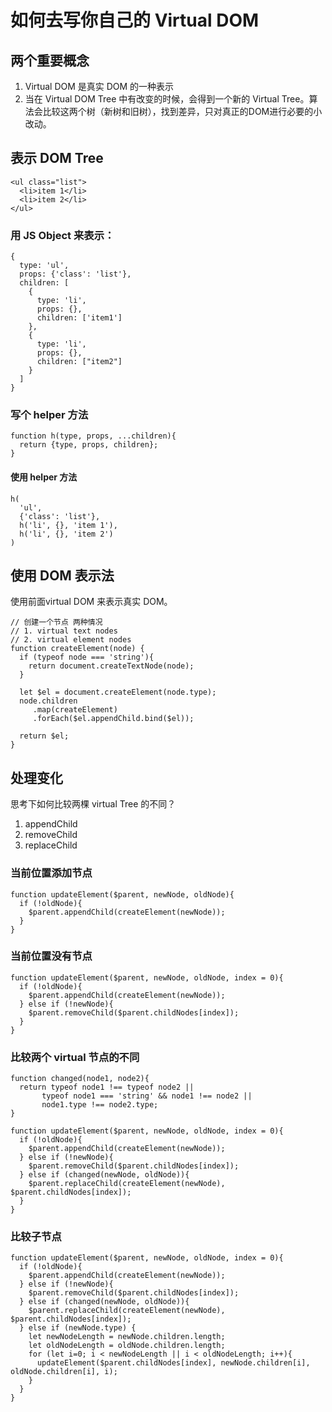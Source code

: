 # 如何去写你自己的 Virtual DOM

## 两个重要概念

1. Virtual DOM 是真实 DOM 的一种表示
2. 当在 Virtual DOM Tree 中有改变的时候，会得到一个新的 Virtual Tree。算法会比较这两个树（新树和旧树），找到差异，只对真正的DOM进行必要的小改动。


## 表示 DOM Tree

```
<ul class="list">
  <li>item 1</li>
  <li>item 2</li>
</ul>
```

### 用 JS Object 来表示：

```
{ 
  type: 'ul', 
  props: {'class': 'list'}, 
  children: [
    {
      type: 'li',
      props: {},
      children: ['item1']
    },
    {
      type: 'li',
      props: {},
      children: ["item2"]
    }
  ]
}
```

### 写个 helper 方法

```
function h(type, props, ...children){
  return {type, props, children};
}
```

#### 使用 helper 方法

```
h(
  'ul', 
  {'class': 'list'}, 
  h('li', {}, 'item 1'),
  h('li', {}, 'item 2')
)
```

## 使用 DOM 表示法

使用前面virtual DOM 来表示真实 DOM。

```
// 创建一个节点 两种情况
// 1. virtual text nodes
// 2. virtual element nodes
function createElement(node) {
  if (typeof node === 'string'){
    return document.createTextNode(node);
  } 
  
  let $el = document.createElement(node.type);
  node.children
     .map(createElement)
     .forEach($el.appendChild.bind($el));

  return $el;
}
```

## 处理变化

思考下如何比较两棵 virtual Tree 的不同？

1. appendChild
2. removeChild
3. replaceChild

### 当前位置添加节点

```
function updateElement($parent, newNode, oldNode){
  if (!oldNode){
    $parent.appendChild(createElement(newNode));
  }
}
```

### 当前位置没有节点

```
function updateElement($parent, newNode, oldNode, index = 0){
  if (!oldNode){
    $parent.appendChild(createElement(newNode));
  } else if (!newNode){
    $parent.removeChild($parent.childNodes[index]);
  }
}
```

### 比较两个 virtual 节点的不同

```
function changed(node1, node2){
  return typeof node1 !== typeof node2 ||
       typeof node1 === 'string' && node1 !== node2 ||
       node1.type !== node2.type;
}

function updateElement($parent, newNode, oldNode, index = 0){
  if (!oldNode){
    $parent.appendChild(createElement(newNode));
  } else if (!newNode){
    $parent.removeChild($parent.childNodes[index]);
  } else if (changed(newNode, oldNode)){
    $parent.replaceChild(createElement(newNode), $parent.childNodes[index]);
  }
}
```

### 比较子节点

```
function updateElement($parent, newNode, oldNode, index = 0){
  if (!oldNode){
    $parent.appendChild(createElement(newNode));
  } else if (!newNode){
    $parent.removeChild($parent.childNodes[index]);
  } else if (changed(newNode, oldNode)){
    $parent.replaceChild(createElement(newNode), $parent.childNodes[index]);
  } else if (newNode.type) {
    let newNodeLength = newNode.children.length;
    let oldNodeLength = oldNode.children.length;
    for (let i=0; i < newNodeLength || i < oldNodeLength; i++){
      updateElement($parent.childNodes[index], newNode.children[i], oldNode.children[i], i);  
    }
  }
}
```




